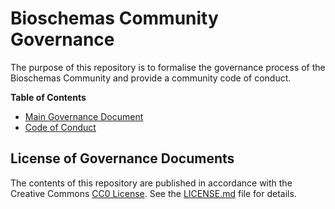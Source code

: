 # Bioschemas Community Governance

The purpose of this repository is to formalise the governance process of the Bioschemas Community and provide a community code of conduct.

**Table of Contents**

- [Main Governance Document](governance.md)
- [Code of Conduct](codeOfConduct.md)

## License of Governance Documents

The contents of this repository are published in accordance with the Creative Commons [CC0 License](http://creativecommons.org/publicdomain/zero/1.0/). See the [LICENSE.md](LICENSE.md) file for details.

